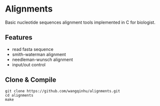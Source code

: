 Alignments
==========

Basic nucleotide sequences alignment tools implemented in C for biologist.

Features
---------
- read fasta sequence 
- smith-waterman alignment
- needleman-wunsch alignment
- input/out control

Clone & Compile
---------------

```
git clone https://github.com/wangqinhu/alignments.git
cd alignments
make
```
